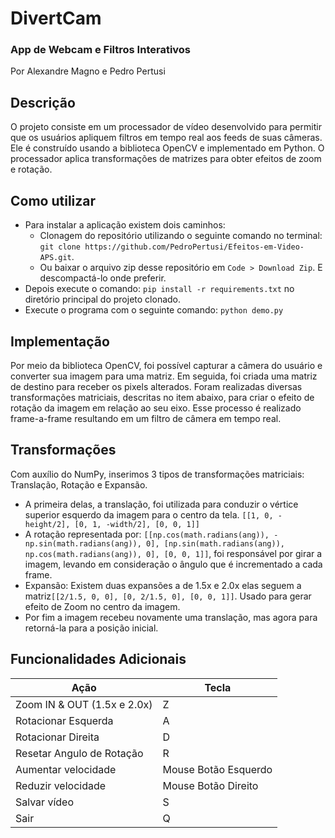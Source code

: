 # DivertCam
### App de Webcam e Filtros Interativos
Por Alexandre Magno e Pedro Pertusi

## Descrição
O projeto consiste em um processador de vídeo desenvolvido para permitir que os usuários apliquem filtros em tempo real aos feeds de suas câmeras. Ele é construído usando a biblioteca OpenCV e implementado em Python. O processador aplica transformações de matrizes para obter efeitos de zoom e rotação.

## Como utilizar
  - Para instalar a aplicação existem dois caminhos:
    - Clonagem do repositório utilizando o seguinte comando no terminal: `git clone https://github.com/PedroPertusi/Efeitos-em-Video-APS.git`.
    - Ou baixar o arquivo zip desse repositório em `Code > Download Zip`. E descompactá-lo onde preferir.
  - Depois execute o comando: `pip install -r requirements.txt` no diretório principal do projeto clonado.
  - Execute o programa com o seguinte comando: `python demo.py`

## Implementação
Por meio da biblioteca OpenCV, foi possível capturar a câmera do usuário e converter sua imagem para uma matriz. Em seguida, foi criada uma matriz de destino para receber os pixels alterados. Foram realizadas diversas transformações matriciais, descritas no item abaixo, para criar o efeito de rotação da imagem em relação ao seu eixo. Esse processo é realizado frame-a-frame resultando em um filtro de câmera em tempo real. 

## Transformações
Com auxílio do NumPy, inserimos 3 tipos de transformações matriciais: Translação, Rotação e Expansão. 
- A primeira delas, a translação, foi utilizada para conduzir o vértice superior esquerdo da imagem para o centro da tela. `[[1, 0, -height/2], [0, 1, -width/2], [0, 0, 1]]`
- A rotação representada por: `[[np.cos(math.radians(ang)), -np.sin(math.radians(ang)), 0], [np.sin(math.radians(ang)), np.cos(math.radians(ang)), 0], [0, 0, 1]]`, foi responsável por girar a imagem, levando em consideração o ângulo que é incrementado a cada frame.
- Expansão: Existem duas expansões a de 1.5x e 2.0x elas seguem a matriz`[[2/1.5, 0, 0], [0, 2/1.5, 0], [0, 0, 1]]`. Usado para gerar efeito de Zoom no centro da imagem.
- Por fim a imagem recebeu novamente uma translação, mas agora para retorná-la para a posição inicial.

## Funcionalidades Adicionais
| Ação | Tecla | 
| --- | --- |
| Zoom IN & OUT (1.5x e 2.0x) | Z |
| Rotacionar Esquerda | A |
| Rotacionar Direita | D |
| Resetar Angulo de Rotação | R |
| Aumentar velocidade | Mouse Botão Esquerdo |
| Reduzir velocidade | Mouse Botão Direito |
| Salvar vídeo | S |
| Sair | Q |

